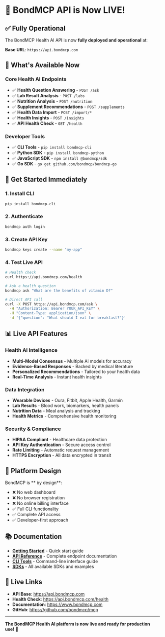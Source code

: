 # 🚀 BondMCP API is Now LIVE!

## ✅ Fully Operational

The BondMCP Health AI API is now **fully deployed and operational** at:

**Base URL**: `https://api.bondmcp.com`

## 🎉 What's Available Now

### Core Health AI Endpoints
- ✅ **Health Question Answering** - `POST /ask`
- ✅ **Lab Result Analysis** - `POST /labs`  
- ✅ **Nutrition Analysis** - `POST /nutrition`
- ✅ **Supplement Recommendations** - `POST /supplements`
- ✅ **Health Data Import** - `POST /import/*`
- ✅ **Health Insights** - `POST /insights`
- ✅ **API Health Check** - `GET /health`

### Developer Tools
- ✅ **CLI Tools** - `pip install bondmcp-cli`
- ✅ **Python SDK** - `pip install bondmcp-python`
- ✅ **JavaScript SDK** - `npm install @bondmcp/sdk`
- ✅ **Go SDK** - `go get github.com/bondmcp/bondmcp-go`

## 🚀 Get Started Immediately

### 1. Install CLI
```bash
pip install bondmcp-cli
```

### 2. Authenticate
```bash
bondmcp auth login
```

### 3. Create API Key
```bash
bondmcp keys create --name "my-app"
```

### 4. Test Live API
```bash
# Health check
curl https://api.bondmcp.com/health

# Ask a health question
bondmcp ask "What are the benefits of vitamin D?"

# Direct API call
curl -X POST https://api.bondmcp.com/ask \
  -H "Authorization: Bearer YOUR_API_KEY" \
  -H "Content-Type: application/json" \
  -d '{"question": "What should I eat for breakfast?"}'
```

## 📊 Live API Features

### Health AI Intelligence
- **Multi-Model Consensus** - Multiple AI models for accuracy
- **Evidence-Based Responses** - Backed by medical literature
- **Personalized Recommendations** - Tailored to your health data
- **Real-Time Analysis** - Instant health insights

### Data Integration
- **Wearable Devices** - Oura, Fitbit, Apple Health, Garmin
- **Lab Results** - Blood work, biomarkers, health panels
- **Nutrition Data** - Meal analysis and tracking
- **Health Metrics** - Comprehensive health monitoring

### Security & Compliance
- **HIPAA Compliant** - Healthcare data protection
- **API Key Authentication** - Secure access control
- **Rate Limiting** - Automatic request management
- **HTTPS Encryption** - All data encrypted in transit

## 🎯 Platform Design

BondMCP is ** by design**:
- ❌ No web dashboard
- ❌ No browser registration
- ❌ No online billing interface
- ✅ Full CLI functionality
- ✅ Complete API access
- ✅ Developer-first approach

## 📚 Documentation

- **[Getting Started](getting-started/README.md)** - Quick start guide
- **[API Reference](api-reference/README.md)** - Complete endpoint documentation
- **[CLI Tools](sdks/cli/README.md)** - Command-line interface guide
- **[SDKs](sdks/README.md)** - All available SDKs and examples

## 🔗 Live Links

- **API Base**: https://api.bondmcp.com
- **Health Check**: https://api.bondmcp.com/health
- **Documentation**: https://www.bondmcp.com
- **GitHub**: https://github.com/bondmcp/mcp

---

**The BondMCP Health AI platform is now live and ready for production use!** 🎉

